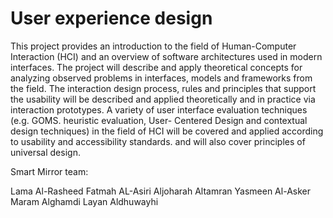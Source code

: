 # User experience design 
 This project provides an introduction to the field of Human-Computer Interaction (HCI) and an overview of software architectures used in modern interfaces. The project will describe and apply theoretical concepts for analyzing observed problems in interfaces, models and frameworks from the field. The interaction design process, rules and principles that support the usability will be described and applied theoretically and in practice via interaction prototypes. A variety of user interface evaluation techniques (e.g. GOMS. heuristic evaluation, User- Centered Design and contextual design techniques) in the field of HCI will be covered and applied according to usability and accessibility standards. and will also cover principles of universal design.

Smart Mirror team:

Lama Al-Rasheed
Fatmah AL-Asiri
Aljoharah Altamran
Yasmeen Al-Asker 
Maram Alghamdi
Layan Aldhuwayhi
